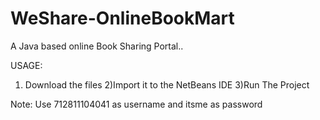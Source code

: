 # WeShare-OnlineBookMart
A Java based online Book Sharing Portal.. 

USAGE:
1) Download the files
2)Import it to the NetBeans IDE
3)Run The Project

Note: Use 712811104041 as username and itsme as password

